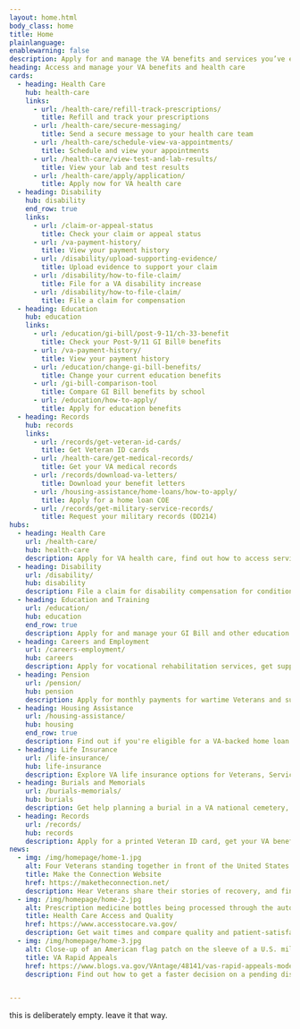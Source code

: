 ```yaml
---
layout: home.html
body_class: home
title: Home
plainlanguage:
enablewarning: false
description: Apply for and manage the VA benefits and services you’ve earned as a Veteran, Servicemember, or family member—like health care, disability, education, and more.
heading: Access and manage your VA benefits and health care
cards:
  - heading: Health Care
    hub: health-care
    links:
      - url: /health-care/refill-track-prescriptions/
        title: Refill and track your prescriptions
      - url: /health-care/secure-messaging/
        title: Send a secure message to your health care team
      - url: /health-care/schedule-view-va-appointments/
        title: Schedule and view your appointments
      - url: /health-care/view-test-and-lab-results/
        title: View your lab and test results
      - url: /health-care/apply/application/
        title: Apply now for VA health care
  - heading: Disability 
    hub: disability
    end_row: true
    links:
      - url: /claim-or-appeal-status
        title: Check your claim or appeal status
      - url: /va-payment-history/
        title: View your payment history
      - url: /disability/upload-supporting-evidence/
        title: Upload evidence to support your claim
      - url: /disability/how-to-file-claim/
        title: File for a VA disability increase
      - url: /disability/how-to-file-claim/
        title: File a claim for compensation
  - heading: Education
    hub: education
    links:
      - url: /education/gi-bill/post-9-11/ch-33-benefit
        title: Check your Post-9/11 GI Bill® benefits
      - url: /va-payment-history/
        title: View your payment history
      - url: /education/change-gi-bill-benefits/
        title: Change your current education benefits
      - url: /gi-bill-comparison-tool
        title: Compare GI Bill benefits by school
      - url: /education/how-to-apply/
        title: Apply for education benefits
  - heading: Records
    hub: records
    links:
      - url: /records/get-veteran-id-cards/
        title: Get Veteran ID cards
      - url: /health-care/get-medical-records/
        title: Get your VA medical records
      - url: /records/download-va-letters/
        title: Download your benefit letters
      - url: /housing-assistance/home-loans/how-to-apply/
        title: Apply for a home loan COE
      - url: /records/get-military-service-records/
        title: Request your military records (DD214)
hubs:
  - heading: Health Care
    url: /health-care/
    hub: health-care
    description: Apply for VA health care, find out how to access services, and manage your health and benefits online.
  - heading: Disability
    url: /disability/
    hub: disability
    description: File a claim for disability compensation for conditions related to your military service, and manage your benefits over time.
  - heading: Education and Training
    url: /education/
    hub: education
    end_row: true
    description: Apply for and manage your GI Bill and other education benefits to help pay for college and training programs.
  - heading: Careers and Employment
    url: /careers-employment/
    hub: careers
    description: Apply for vocational rehabilitation services, get support for your Veteran-owned small business, and access other career resources.
  - heading: Pension
    url: /pension/
    hub: pension
    description: Apply for monthly payments for wartime Veterans and survivors with limited or no income who meet certain age and disability requirements.
  - heading: Housing Assistance
    url: /housing-assistance/
    hub: housing
    end_row: true
    description: Find out if you're eligible for a VA-backed home loan. If you have a service-connected disability, see if you qualify for a housing grant to help you live more independently.
  - heading: Life Insurance
    url: /life-insurance/
    hub: life-insurance
    description: Explore VA life insurance options for Veterans, Servicemembers, and families. Manage your policy online, file claims for benefits, and access helpful resources.
  - heading: Burials and Memorials
    url: /burials-memorials/
    hub: burials
    description: Get help planning a burial in a VA national cemetery, order a headstone or other memorial item to honor a Veteran's service, and apply for survivor and dependent benefits.
  - heading: Records
    url: /records/
    hub: records
    description: Apply for a printed Veteran ID card, get your VA benefit letters and medical records, and learn how to apply for a discharge upgrade.
news:
  - img: /img/homepage/home-1.jpg
    alt: Four Veterans standing together in front of the United States flag.
    title: Make the Connection Website
    href: https://maketheconnection.net/
    description: Hear Veterans share their stories of recovery, and find resources near you.
  - img: /img/homepage/home-2.jpg
    alt: Prescription medicine bottles being processed through the automated system at the VA Mail Order Pharmacy.
    title: Health Care Access and Quality
    href: https://www.accesstocare.va.gov/
    description: Get wait times and compare quality and patient-satisfaction data for VA health facilities.
  - img: /img/homepage/home-3.jpg
    alt: Close-up of an American flag patch on the sleeve of a U.S. military combat uniform.
    title: VA Rapid Appeals
    href: https://www.blogs.va.gov/VAntage/48141/vas-rapid-appeals-modernization-program-ramp-now-open-appeals/
    description: Find out how to get a faster decision on a pending disability compensation appeal through the VA Rapid Appeals Modernization Program (RAMP).


---
```


this is deliberately empty. leave it that way.
